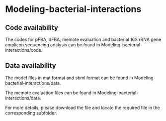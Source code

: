 # Modeling-bacterial-interactions

Code availability
-------
The codes for pFBA, dFBA, memote evaluation and bacterial 16S rRNA gene amplicon sequencing analysis can be found in Modeling-bacterial-interactions/code.

Data availability
-------
The model files in mat format and sbml format can be found in Modeling-bacterial-interactions/data.

The memote evaluation files can be found in Modeling-bacterial-interactions/data.



For more details, please download the file and locate the required file in the corresponding subfolder.  

 
